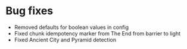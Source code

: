 # Bug fixes
* Removed defaults for boolean values in config
* Fixed chunk idempotency marker from The End from barrier to light 
* Fixed Ancient City and Pyramid detection
